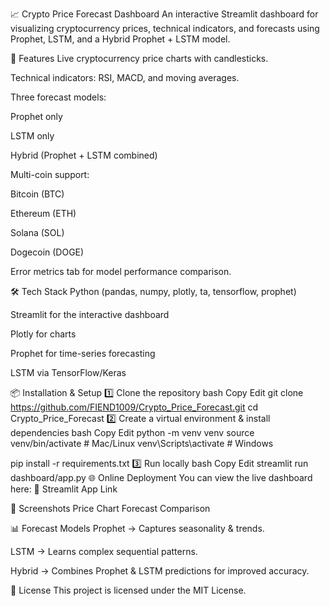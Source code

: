 📈 Crypto Price Forecast Dashboard
An interactive Streamlit dashboard for visualizing cryptocurrency prices, technical indicators, and forecasts using Prophet, LSTM, and a Hybrid Prophet + LSTM model.

🚀 Features
Live cryptocurrency price charts with candlesticks.

Technical indicators: RSI, MACD, and moving averages.

Three forecast models:

Prophet only

LSTM only

Hybrid (Prophet + LSTM combined)

Multi-coin support:

Bitcoin (BTC)

Ethereum (ETH)

Solana (SOL)

Dogecoin (DOGE)

Error metrics tab for model performance comparison.

🛠 Tech Stack
Python (pandas, numpy, plotly, ta, tensorflow, prophet)

Streamlit for the interactive dashboard

Plotly for charts

Prophet for time-series forecasting

LSTM via TensorFlow/Keras

📦 Installation & Setup
1️⃣ Clone the repository
bash
Copy
Edit
git clone https://github.com/FIEND1009/Crypto_Price_Forecast.git
cd Crypto_Price_Forecast
2️⃣ Create a virtual environment & install dependencies
bash
Copy
Edit
python -m venv venv
source venv/bin/activate  # Mac/Linux
venv\Scripts\activate     # Windows

pip install -r requirements.txt
3️⃣ Run locally
bash
Copy
Edit
streamlit run dashboard/app.py
🌐 Online Deployment
You can view the live dashboard here:
🔗 Streamlit App Link

📸 Screenshots
Price Chart	Forecast Comparison

📊 Forecast Models
Prophet → Captures seasonality & trends.

LSTM → Learns complex sequential patterns.

Hybrid → Combines Prophet & LSTM predictions for improved accuracy.

📜 License
This project is licensed under the MIT License.